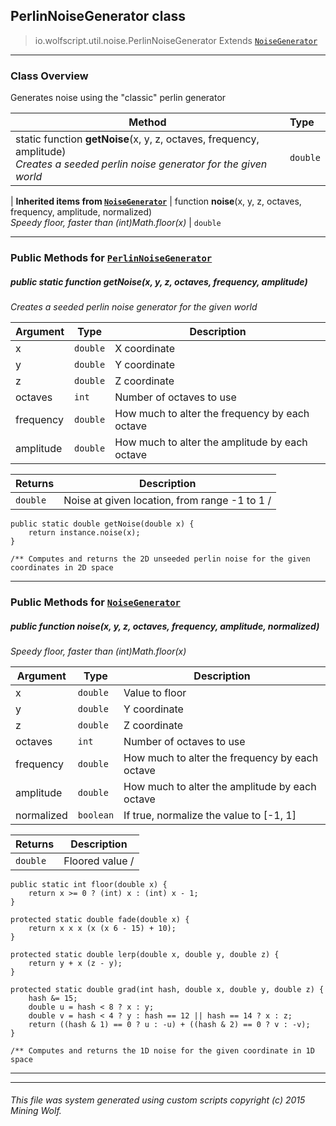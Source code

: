 ## PerlinNoiseGenerator __class__

>io.wolfscript.util.noise.PerlinNoiseGenerator
>Extends [`NoiseGenerator`](NoiseGenerator.md)

---

### Class Overview

Generates noise using the "classic" perlin generator

Method | Type   
--- | :--- 
static function __getNoise__(x, y, z, octaves, frequency, amplitude) <br> _Creates a seeded perlin noise generator for the given world_ | `double`
 |
__Inherited items from [`NoiseGenerator`](NoiseGenerator.md)__ |
 function __noise__(x, y, z, octaves, frequency, amplitude, normalized) <br> _Speedy floor, faster than (int)Math.floor(x)_ | `double`





---


### Public Methods for [`PerlinNoiseGenerator`](PerlinNoiseGenerator.md)

##### <a id='getnoise'></a>public static function __getNoise__(x, y, z, octaves, frequency, amplitude)

_Creates a seeded perlin noise generator for the given world_

Argument | Type | Description  
--- | --- | --- 
x | `double` | X coordinate
y | `double` | Y coordinate
z | `double` | Z coordinate
octaves | `int` | Number of octaves to use
frequency | `double` | How much to alter the frequency by each octave
amplitude | `double` | How much to alter the amplitude by each octave

Returns | Description
--- | --- 
`double` | Noise at given location, from range -1 to 1 /
    public static double getNoise(double x) {
        return instance.noise(x);
    }

    /** Computes and returns the 2D unseeded perlin noise for the given coordinates in 2D space


---

### Public Methods for [`NoiseGenerator`](NoiseGenerator.md)

##### <a id='noise'></a>public  function __noise__(x, y, z, octaves, frequency, amplitude, normalized)

_Speedy floor, faster than (int)Math.floor(x)_

Argument | Type | Description  
--- | --- | --- 
x | `double` | Value to floor
y | `double` | Y coordinate
z | `double` | Z coordinate
octaves | `int` | Number of octaves to use
frequency | `double` | How much to alter the frequency by each octave
amplitude | `double` | How much to alter the amplitude by each octave
normalized | `boolean` | If true, normalize the value to [-1, 1]

Returns | Description
--- | --- 
`double` | Floored value /
    public static int floor(double x) {
        return x >= 0 ? (int) x : (int) x - 1;
    }

    protected static double fade(double x) {
        return x x x (x (x 6 - 15) + 10);
    }

    protected static double lerp(double x, double y, double z) {
        return y + x (z - y);
    }

    protected static double grad(int hash, double x, double y, double z) {
        hash &= 15;
        double u = hash < 8 ? x : y;
        double v = hash < 4 ? y : hash == 12 || hash == 14 ? x : z;
        return ((hash & 1) == 0 ? u : -u) + ((hash & 2) == 0 ? v : -v);
    }

    /** Computes and returns the 1D noise for the given coordinate in 1D space


---


---


###### This file was system generated using custom scripts copyright (c) 2015 Mining Wolf.
	

